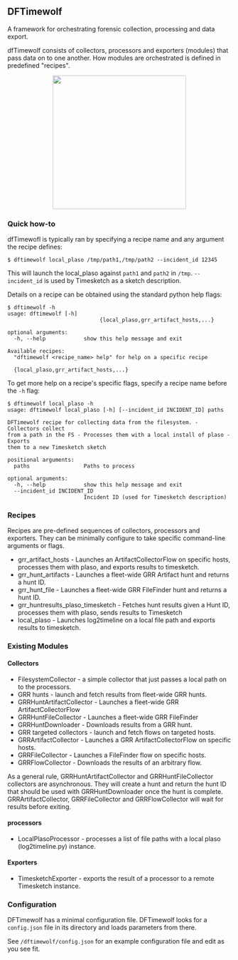 ## DFTimewolf

A framework for orchestrating forensic collection, processing and data export.

dfTimewolf consists of collectors, processors and exporters (modules) that pass
data on to one another. How modules are orchestrated is defined in predefined
"recipes".

<p align="center">
  <img src="https://cloud.githubusercontent.com/assets/13300571/17257013/0065185c-5575-11e6-957d-5e662ec78d8c.png" width="300"/>
</p>


### Quick how-to

dfTimewofl is typically ran by specifying a recipe name and any argument the
recipe defines:

```
$ dftimewolf local_plaso /tmp/path1,/tmp/path2 --incident_id 12345
```
This will launch the local_plaso against `path1` and `path2` in `/tmp`.
`--incident_id` is used by Timesketch as a sketch description.

Details on a recipe can be obtained using the standard python help flags:

```
$ dftimewolf -h
usage: dftimewolf [-h]
                             {local_plaso,grr_artifact_hosts,...}

optional arguments:
  -h, --help            show this help message and exit

Available recipes:
  "dftimewolf <recipe_name> help" for help on a specific recipe

  {local_plaso,grr_artifact_hosts,...}
```

To get more help on a recipe's specific flags, specify a recipe name before
the `-h` flag:

```
$ dftimewolf local_plaso -h
usage: dftimewolf local_plaso [-h] [--incident_id INCIDENT_ID] paths

DFTimewolf recipe for collecting data from the filesystem. - Collectors collect
from a path in the FS - Processes them with a local install of plaso - Exports
them to a new Timesketch sketch

positional arguments:
  paths                 Paths to process

optional arguments:
  -h, --help            show this help message and exit
  --incident_id INCIDENT_ID
                        Incident ID (used for Timesketch description)
```


### Recipes

Recipes are pre-defined sequences of collectors, processors and exporters. They
can be minimally configure to take specific command-line arguments or flags.

* grr_artifact_hosts - Launches an ArtifactCollectorFlow on specific hosts,
  processes them with plaso, and exports results to timesketch.
* grr_hunt_artifacts - Launches a fleet-wide GRR Artifact hunt and returns a
  hunt ID.
* grr_hunt_file - Launches a fleet-wide GRR FileFinder hunt and returns a
  hunt ID.
* grr_huntresults_plaso_timesketch - Fetches hunt results given a Hunt ID,
  processes them with plaso, sends results to Timesketch
* local_plaso - Launches log2timeline on a local file path and exports results
  to timesketch.

### Existing Modules

#### Collectors

* FilesystemCollector - a simple collector that just passes a local path on to
the processors.
* GRR hunts - launch and fetch results from fleet-wide GRR hunts.
 * GRRHuntArtifactCollector - Launches a fleet-wide GRR ArtifactCollectorFlow
 * GRRHuntFileCollector - Launches a fleet-wide GRR FileFinder
 * GRRHuntDownloader - Downloads results from a GRR hunt.
* GRR targeted collectors - launch and fetch flows on targeted hosts.
 * GRRArtifactCollector - Launches a GRR ArtifactCollectorFlow on specific
   hosts.
 * GRRFileCollector - Launches a FileFinder flow on specific hosts.
 * GRRFlowCollector - Downloads the results of an arbitrary flow.

As a general rule, GRRHuntArtifactCollector and GRRHuntFileCollector collectors
are asynchronous. They will create a hunt and return the hunt ID that should be
used with GRRHuntDownloader once the hunt is complete. GRRArtifactCollector,
GRRFileCollector and GRRFlowCollector will wait for results before exiting.

#### processors

* LocalPlasoProcessor - processes a list of file paths with a local plaso
(log2timeline.py) instance.

#### Exporters

* TimesketchExporter - exports the result of a processor to a remote Timesketch
instance.



### Configuration

DFTimewolf has a minimal configuration file. DFTimewolf looks for a
`config.json` file in its directory and loads parameters from there.

See `/dftimewolf/config.json` for an example configuration file and
edit as you see fit.
